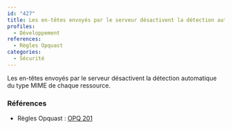 ```yaml
---
id: "427"
title: Les en-têtes envoyés par le serveur désactivent la détection automatique du type MIME de chaque ressource.
profiles:
  - Développement
references:
  - Règles Opquast
categories:
  - Sécurité
---
```


Les en-têtes envoyés par le serveur désactivent la détection automatique du type MIME de chaque ressource.

### Références

*   Règles Opquast : [OPQ 201](https://checklists.opquast.com/fr/assurance-qualite-web/les-en-tetes-envoyes-par-le-serveur-desactivent-la-detection-automatique-du-type-mime-de-chaque-ressource)
